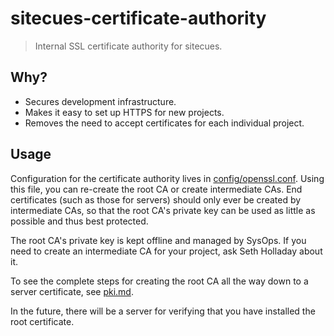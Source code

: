# sitecues-certificate-authority

> Internal SSL certificate authority for sitecues.

## Why?

 - Secures development infrastructure.
 - Makes it easy to set up HTTPS for new projects.
 - Removes the need to accept certificates for each individual project.

## Usage

Configuration for the certificate authority lives in [config/openssl.conf](https://bitbucket.org/ai_squared/sitecues-certificate-authority/src/master/config/openssl.conf). Using this file, you can re-create the root CA or create intermediate CAs. End certificates (such as those for servers) should only ever be created by intermediate CAs, so that the root CA's private key can be used as little as possible and thus best protected.

The root CA's private key is kept offline and managed by SysOps. If you need to create an intermediate CA for your project, ask Seth Holladay about it.

To see the complete steps for creating the root CA all the way down to a server certificate, see [pki.md](https://bitbucket.org/ai_squared/sitecues-certificate-authority/src/master/pki.md).

In the future, there will be a server for verifying that you have installed the root certificate.
